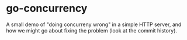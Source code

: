 # go-concurrency

A small demo of "doing concurreny wrong" in a simple HTTP server, and how we might go about fixing the problem (look at the commit history).
